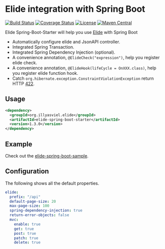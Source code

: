 # Elide integration with Spring Boot
[![Build Status](https://travis-ci.org/illyasviel/elide-spring-boot.svg?branch=master)](https://travis-ci.org/illyasviel/elide-spring-boot)
[![Coverage Status](https://coveralls.io/repos/github/illyasviel/elide-spring-boot/badge.svg?branch=master)](https://coveralls.io/github/illyasviel/elide-spring-boot?branch=master)
[![License](http://img.shields.io/:license-apache-brightgreen.svg)](http://www.apache.org/licenses/LICENSE-2.0.html)
[![Maven Central](https://maven-badges.herokuapp.com/maven-central/org.illyasviel.elide/elide-spring-boot-starter/badge.svg)](https://maven-badges.herokuapp.com/maven-central/org.illyasviel.elide/elide-spring-boot-starter)

Elide Spring-Boot-Starter will help you use [Elide](https://github.com/yahoo/elide) with Spring Boot

- Automatically configure elide and JsonAPI controller.
- Integrated Spring Transaction.
- Integrated Spring Dependency Injection (optional).
- A convenience annotation, `@ElideCheck("expression")`, help you register elide check.
- A convenience annotation, `@ElideHook(lifeCycle = OnXXX.class)`, help you register elide function hook.
- Catch `org.hibernate.exception.ConstraintViolationException` return HTTP [422](https://tools.ietf.org/html/rfc4918#section-11.2).

## Usage
 
```xml
<dependency>
  <groupId>org.illyasviel.elide</groupId>
  <artifactId>elide-spring-boot-starter</artifactId>
  <version>1.3.0</version>
</dependency>
```

## Example

Check out the [elide-spring-boot-sample](elide-spring-boot-sample).

## Configuration

The following shows all the default properties.

```yaml
elide:
  prefix: "/api"
  default-page-size: 20
  max-page-size: 100
  spring-dependency-injection: true
  return-error-objects: false
  mvc:
    enable: true
    get: true
    post: true
    patch: true
    delete: true
```

